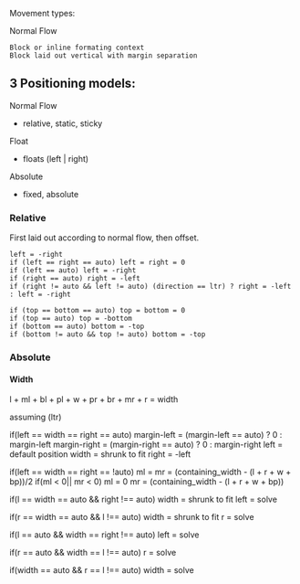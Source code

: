 Movement types:

Normal Flow

    Block or inline formating context
    Block laid out vertical with margin separation

## 3 Positioning models:

Normal Flow
- relative, static, sticky

Float
- floats (left | right)

Absolute
- fixed, absolute


### Relative

First laid out according to normal flow, then offset. 
```
left = -right
if (left == right == auto) left = right = 0
if (left == auto) left = -right
if (right == auto) right = -left
if (right != auto && left != auto) (direction == ltr) ? right = -left : left = -right

if (top == bottom == auto) top = bottom = 0
if (top == auto) top = -bottom
if (bottom == auto) bottom = -top
if (bottom != auto && top != auto) bottom = -top
```


### Absolute 

#### Width
l + ml + bl + pl + w + pr + br + mr + r = width

assuming (ltr)

if(left == width == right == auto) 
    margin-left = (margin-left == auto) ? 0 : margin-left
    margin-right = (margin-right == auto) ? 0 : margin-right
    left = default position
    width = shrunk to fit
    right = -left

if(left == width == right == !auto)
    ml = mr = (containing_width - (l + r + w + bp))/2
    if(ml < 0|| mr < 0)
        ml = 0 
        mr = (containing_width - (l + r + w + bp))

if(l == width == auto && right !== auto)
    width = shrunk to fit
    left = solve

if(r == width == auto && l !== auto)
    width = shrunk to fit
    r = solve

if(l == auto && width == right !== auto)
    left = solve

if(r == auto && width == l !== auto)
    r = solve

if(width == auto && r == l !== auto)
    width = solve

